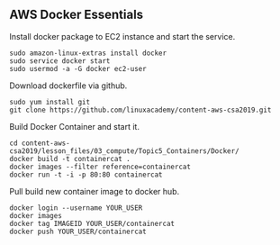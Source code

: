 AWS Docker Essentials
-----------------------

Install docker package to EC2 instance and start the service.
        
	sudo amazon-linux-extras install docker
	sudo service docker start
 	sudo usermod -a -G docker ec2-user

Download dockerfile via github.
    	
	sudo yum install git
	git clone https://github.com/linuxacademy/content-aws-csa2019.git

Build Docker Container and start it.

	cd content-aws-csa2019/lesson_files/03_compute/Topic5_Containers/Docker/
	docker build -t containercat .
	docker images --filter reference=containercat 
	docker run -t -i -p 80:80 containercat

Pull build new container image to docker hub.
        
	docker login --username YOUR_USER
	docker images
	docker tag IMAGEID YOUR_USER/containercat
	docker push YOUR_USER/containercat

